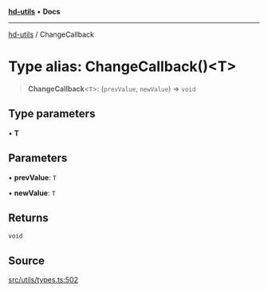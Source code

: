 [**hd-utils**](../README.md) • **Docs**

***

[hd-utils](../globals.md) / ChangeCallback

# Type alias: ChangeCallback()\<T\>

> **ChangeCallback**\<`T`\>: (`prevValue`, `newValue`) => `void`

## Type parameters

• **T**

## Parameters

• **prevValue**: `T`

• **newValue**: `T`

## Returns

`void`

## Source

[src/utils/types.ts:502](https://github.com/AhmadHddad/h-utils/blob/f7bb9ae71f981ffef49079271b9540862594b7e6/src/utils/types.ts#L502)
